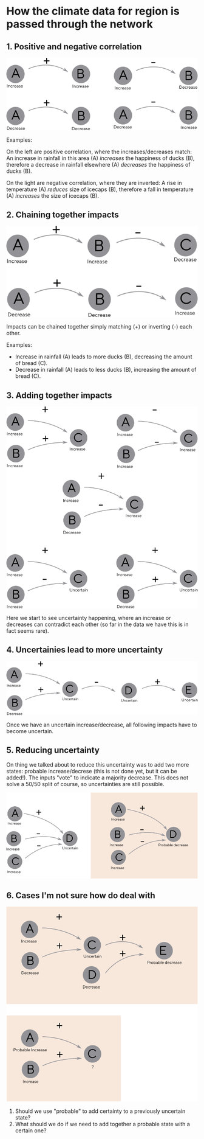 # How the climate data for region is passed through the network

## 1. Positive and negative correlation

![](images/single.png)

Examples:

On the left are positive correlation, where the increases/decreases
match: An increase in rainfall in this area (A) *increases* the
happiness of ducks (B), therefore a decrease in rainfall elsewhere (A)
*decreases* the happiness of ducks (B).

On the light are negative correlation, where they are inverted: A rise
in temperature (A) *reduces* size of icecaps (B), therefore a fall in
temperature (A) *increases* the size of icecaps (B).

## 2. Chaining together impacts

![](images/double.png)

Impacts can be chained together simply matching (+) or inverting (-) each other.

Examples:

* Increase in rainfall (A) leads to more ducks (B), decreasing the amount of bread (C).
* Decrease in rainfall (A) leads to less ducks (B), increasing the amount of bread (C).

## 3. Adding together impacts

![](images/adding.png)

Here we start to see uncertainty happening, where an increase or
decreases can contradict each other (so far in the data we have this
is in fact seems rare).

## 4. Uncertainies lead to more uncertainty

![](images/uncertain-more.png)

Once we have an uncertain increase/decrease, all following impacts have to become uncertain.

## 5. Reducing uncertainty

On thing we talked about to reduce this uncertainty was to add two
more states: probable increase/decrese (this is not done yet, but it
can be added!). The inputs "vote" to indicate a majority
decrease. This does not solve a 50/50 split of course, so
uncertainties are still possible.

    
![](images/probable.png)


## 6. Cases I'm not sure how do deal with

![](images/probable2.png)

1. Should we use "probable" to add certainty to a previously uncertain state?
2. What should we do if we need to add together a probable state with a certain one?
